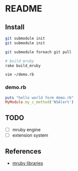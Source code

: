 # README

## Install

```bash
git submodule init
git submodule init

git submodule foreach git pull

# build mruby
rake build_mruby

vim ~/demo.rb
```

### demo.rb

```ruby
puts "hello world form demo.rb"
MyModule.my_c_method('NSAlert')
```

## TODO

* [ ] mruby engine
* [ ] extension system

## References

* [mruby libraries](http://mruby.org/libraries/)
